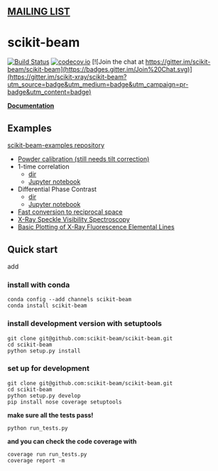 ## [MAILING LIST](https://groups.google.com/forum/#!forum/scikit-beam)

# scikit-beam

[![Build Status](https://travis-ci.org/scikit-beam/scikit-beam.svg?branch=master)](https://travis-ci.org/scikit-beam/scikit-beam)
[![codecov.io](http://codecov.io/github/scikit-beam/scikit-beam/coverage.svg?branch=master)](http://codecov.io/github/scikit-beam/scikit-beam?branch=master)
[![Join the chat at https://gitter.im/scikit-beam/scikit-beam](https://badges.gitter.im/Join%20Chat.svg)](https://gitter.im/scikit-xray/scikit-beam?utm_source=badge&utm_medium=badge&utm_campaign=pr-badge&utm_content=badge)

**[Documentation](http://scikit-beam.github.io/scikit-beam/)**

## Examples
[scikit-beam-examples repository](https://github.com/scikit-beam/scikit-beam-examples)

- [Powder calibration (still needs tilt correction)](https://github.com/scikit-beam/scikit-beam-examples/blob/master/demos/powder_calibration/D_estimate_demo.ipynb)
- 1-time correlation
  - [dir](https://github.com/scikit-beam/scikit-beam-examples/tree/master/demos/1_time_correlation)
  - [Jupyter notebook](https://github.com/scikit-beam/scikit-beam-examples/blob/master/demos/1_time_correlation/Multi_tau_one_time_correlation_example.ipynb)
- Differential Phase Contrast
  - [dir](https://github.com/scikit-beam/scikit-beam-examples/blob/master/demos/dpc)
  - [Jupyter notebook](https://github.com/scikit-beam/scikit-beam-examples/blob/master/demos/dpc/dpc_demo.ipynb)
- [Fast conversion to reciprocal space](https://github.com/scikit-beam/scikit-beam-examples/blob/master/demos/reciprocal_space/recip_example.ipynb)
- [X-Ray Speckle Visibility Spectroscopy](https://github.com/scikit-beam/scikit-beam-examples/blob/master/demos/speckle/speckle-plotting.ipynb)
- [Basic Plotting of X-Ray Fluorescence Elemental Lines](https://github.com/scikit-beam/scikit-beam-examples/blob/master/demos/xrf/plot_xrf_spectrum.ipynb)

## Quick start
add

### install with conda

```
conda config --add channels scikit-beam
conda install scikit-beam
```

### install development version with setuptools

```
git clone git@github.com:scikit-beam/scikit-beam.git
cd scikit-beam
python setup.py install
```

### set up for development
```
git clone git@github.com:scikit-beam/scikit-beam.git
cd scikit-beam
python setup.py develop
pip install nose coverage setuptools
```
**make sure all the tests pass!**
```
python run_tests.py
```

**and you can check the code coverage with**
```
coverage run run_tests.py
coverage report -m
```
